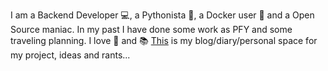 I am a Backend Developer 💻, a Pythonista 🐍, a Docker user 🐋 and a Open Source maniac.
In my past I have done some work as PFY and some traveling planning.
I love 🍵 and 📚
[This](https://fundor333.com/) is my blog/diary/personal space for my project, ideas and rants... 
